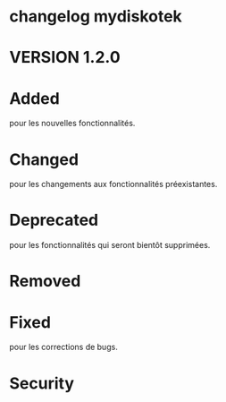 # changelog mydiskotek


# VERSION 1.2.0

# Added
pour les nouvelles fonctionnalités.

# Changed
pour les changements aux fonctionnalités préexistantes.

# Deprecated 
pour les fonctionnalités qui seront bientôt supprimées.

# Removed

# Fixed
pour les corrections de bugs.

# Security
